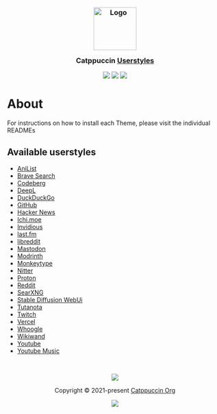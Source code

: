 <h3 align="center">
	<img src="https://raw.githubusercontent.com/catppuccin/catppuccin/main/assets/logos/exports/1544x1544_circle.png" width="100" alt="Logo"/><br/>
	<img src="https://raw.githubusercontent.com/catppuccin/catppuccin/main/assets/misc/transparent.png" height="30" width="0px"/>
	Catppuccin <a href="https://github.com/catppuccin/userstyles">Userstyles</a>
	<img src="https://raw.githubusercontent.com/catppuccin/catppuccin/main/assets/misc/transparent.png" height="30" width="0px"/>
</h3>

<p align="center">
	<a href="https://github.com/catppuccin/userstyles/stargazers"><img src="https://img.shields.io/github/stars/catppuccin/userstyles?colorA=363a4f&colorB=b7bdf8&style=for-the-badge"></a>
	<a href="https://github.com/catppuccin/userstyles/issues"><img src="https://img.shields.io/github/issues/catppuccin/userstyles?colorA=363a4f&colorB=f5a97f&style=for-the-badge"></a>
	<a href="https://github.com/catppuccin/userstyles/contributors"><img src="https://img.shields.io/github/contributors/catppuccin/userstyles?colorA=363a4f&colorB=a6da95&style=for-the-badge"></a>
</p>

# About
For instructions on how to install each Theme, please visit the individual READMEs

## Available userstyles
- [AniList](styles/AniList/)
- [Brave Search](styles/brave-search/)
- [Codeberg](styles/Codeberg/)
- [DeepL](styles/DeepL/)
- [DuckDuckGo](styles/DuckDuckGo/)
- [GitHub](styles/GitHub/)
- [Hacker News](styles/hacker-news/)
- [Ichi.moe](styles/ichi.moe/)
- [Invidious](styles/invidious/)
- [last.fm](styles/lastfm/)
- [libreddit](styles/libreddit/)
- [Mastodon](styles/mastodon/)
- [Modrinth](styles/modrinth/)
- [Monkeytype](styles/monkeytype/)
- [Nitter](styles/nitter/)
- [Proton](styles/proton/)
- [Reddit](styles/reddit/)
- [SearXNG](styles/SearXNG/)
- [Stable Diffusion WebUi](styles/stable-diffusion-web-ui/)
- [Tutanota](styles/tutanota/)
- [Twitch](styles/twitch/)
- [Vercel](styles/vercel/)
- [Whoogle](styles/whoogle/)
- [Wikiwand](styles/wikiwand/)
- [Youtube](styles/youtube/)
- [Youtube Music](styles/youtubemusic/)

&nbsp;

<p align="center">
	<img src="https://raw.githubusercontent.com/catppuccin/catppuccin/main/assets/footers/gray0_ctp_on_line.svg?sanitize=true" />
</p>

<p align="center">
	Copyright &copy; 2021-present <a href="https://github.com/catppuccin" target="_blank">Catppuccin Org</a>
</p>

<p align="center">
	<a href="https://github.com/catppuccin/catppuccin/blob/main/LICENSE"><img src="https://img.shields.io/static/v1.svg?style=for-the-badge&label=License&message=MIT&logoColor=d9e0ee&colorA=363a4f&colorB=b7bdf8"/></a>
</p>
